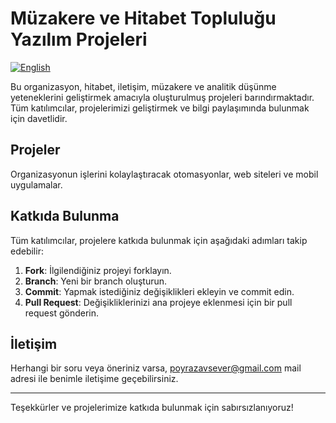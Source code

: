 # Müzakere ve Hitabet Topluluğu Yazılım Projeleri

[![English](https://img.shields.io/badge/English-Click_here-blue.svg)](https://github.com/OstimTech-Munazara-Hitabet/.github/blob/main/profile/README-EN.md) <!-- Buraya İngilizce versiyonun bağlantısını ekle -->

Bu organizasyon, hitabet, iletişim, müzakere ve analitik düşünme yeteneklerini geliştirmek amacıyla oluşturulmuş projeleri barındırmaktadır. Tüm katılımcılar, projelerimizi geliştirmek ve bilgi paylaşımında bulunmak için davetlidir.

## Projeler
Organizasyonun işlerini kolaylaştıracak otomasyonlar, web siteleri ve mobil uygulamalar.

## Katkıda Bulunma

Tüm katılımcılar, projelere katkıda bulunmak için aşağıdaki adımları takip edebilir:

1. **Fork**: İlgilendiğiniz projeyi forklayın.
2. **Branch**: Yeni bir branch oluşturun.
3. **Commit**: Yapmak istediğiniz değişiklikleri ekleyin ve commit edin.
4. **Pull Request**: Değişikliklerinizi ana projeye eklenmesi için bir pull request gönderin.

## İletişim

Herhangi bir soru veya öneriniz varsa, poyrazavsever@gmail.com mail adresi ile benimle iletişime geçebilirsiniz.

---

Teşekkürler ve projelerimize katkıda bulunmak için sabırsızlanıyoruz!
